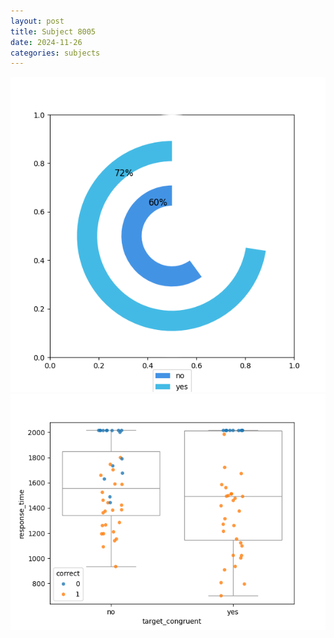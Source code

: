 ```yaml
---
layout: post
title: Subject 8005
date: 2024-11-26
categories: subjects
---
```


![](data/8005/run-11/8005_accuracy_target_congruence.png)
![](data/8005/run-11/8005_rt_congruence.png)
